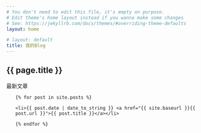 ```yaml
---
# You don't need to edit this file, it's empty on purpose.
# Edit theme's home layout instead if you wanna make some changes
# See: https://jekyllrb.com/docs/themes/#overriding-theme-defaults
layout: home

# layout: default
title: 我的Blog
---
```


<h2>{{ page.title }}</h2>

<p>最新文章</p>

<ul>

	{% for post in site.posts %}

	<li>{{ post.date | date_to_string }} <a href="{{ site.baseurl }}{{ post.url }}">{{ post.title }}</a></li>

	{% endfor %}

</ul>



